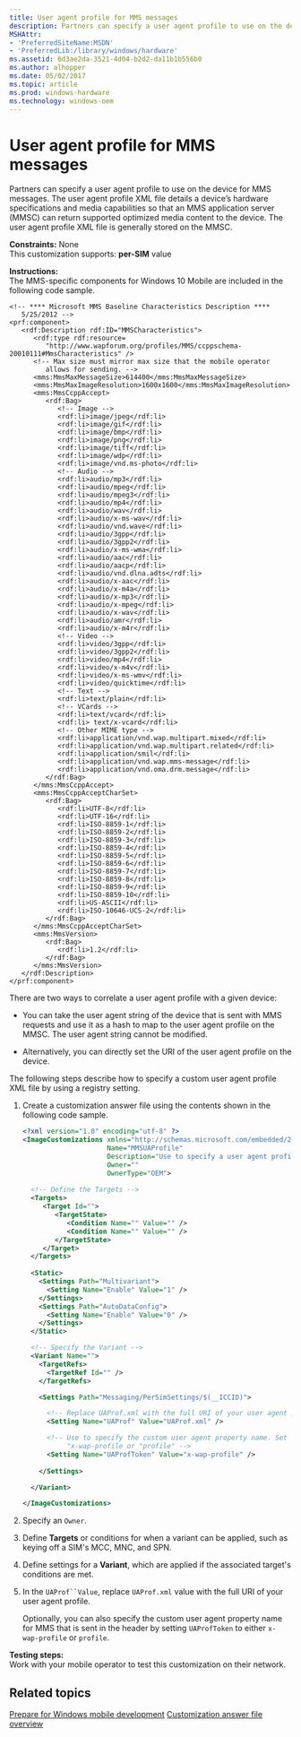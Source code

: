 ```yaml
---
title: User agent profile for MMS messages
description: Partners can specify a user agent profile to use on the device for MMS messages.
MSHAttr:
- 'PreferredSiteName:MSDN'
- 'PreferredLib:/library/windows/hardware'
ms.assetid: 6d3ae2da-3521-4d04-b2d2-da11b1b556b0
ms.author: alhopper
ms.date: 05/02/2017
ms.topic: article
ms.prod: windows-hardware
ms.technology: windows-oem
---
```


# User agent profile for MMS messages


Partners can specify a user agent profile to use on the device for MMS messages. The user agent profile XML file details a device’s hardware specifications and media capabilities so that an MMS application server (MMSC) can return supported optimized media content to the device. The user agent profile XML file is generally stored on the MMSC.

<a href="" id="constraints---none"></a>**Constraints:** None  
This customization supports: **per-SIM** value

<a href="" id="instructions-"></a>**Instructions:**  
The MMS-specific components for Windows 10 Mobile are included in the following code sample.

```
<!-- **** Microsoft MMS Baseline Characteristics Description ****
   5/25/2012 --> 
<prf:component>
   <rdf:Description rdf:ID="MMSCharacteristics">
      <rdf:type rdf:resource=
         "http://www.wapforum.org/profiles/MMS/ccppschema-20010111#MmsCharacteristics" /> 
      <!-- Max size must mirror max size that the mobile operator 
         allows for sending. -->
      <mms:MmsMaxMessageSize>614400</mms:MmsMaxMessageSize> 
      <mms:MmsMaxImageResolution>1600x1600</mms:MmsMaxImageResolution> 
      <mms:MmsCcppAccept>
         <rdf:Bag>
            <!-- Image --> 
            <rdf:li>image/jpeg</rdf:li> 
            <rdf:li>image/gif</rdf:li> 
            <rdf:li>image/bmp</rdf:li> 
            <rdf:li>image/png</rdf:li> 
            <rdf:li>image/tiff</rdf:li> 
            <rdf:li>image/wdp</rdf:li> 
            <rdf:li>image/vnd.ms-photo</rdf:li> 
            <!-- Audio --> 
            <rdf:li>audio/mp3</rdf:li> 
            <rdf:li>audio/mpeg</rdf:li> 
            <rdf:li>audio/mpeg3</rdf:li> 
            <rdf:li>audio/mp4</rdf:li> 
            <rdf:li>audio/wav</rdf:li> 
            <rdf:li>audio/x-ms-wav</rdf:li> 
            <rdf:li>audio/vnd.wave</rdf:li> 
            <rdf:li>audio/3gpp</rdf:li> 
            <rdf:li>audio/3gpp2</rdf:li> 
            <rdf:li>audio/x-ms-wma</rdf:li> 
            <rdf:li>audio/aac</rdf:li>
            <rdf:li>audio/aacp</rdf:li>
            <rdf:li>audio/vnd.dlna.adts</rdf:li>
            <rdf:li>audio/x-aac</rdf:li>
            <rdf:li>audio/x-m4a</rdf:li>
            <rdf:li>audio/x-mp3</rdf:li>
            <rdf:li>audio/x-mpeg</rdf:li>
            <rdf:li>audio/x-wav</rdf:li>
            <rdf:li>audio/amr</rdf:li>
            <rdf:li>audio/x-m4r</rdf:li>
            <!-- Video --> 
            <rdf:li>video/3gpp</rdf:li> 
            <rdf:li>video/3gpp2</rdf:li> 
            <rdf:li>video/mp4</rdf:li> 
            <rdf:li>video/x-m4v</rdf:li> 
            <rdf:li>video/x-ms-wmv</rdf:li> 
            <rdf:li>video/quicktime</rdf:li> 
            <!-- Text --> 
            <rdf:li>text/plain</rdf:li> 
            <!-- VCards --> 
            <rdf:li>text/vcard</rdf:li> 
            <rdf:li> text/x-vcard</rdf:li>
            <!-- Other MIME type --> 
            <rdf:li>application/vnd.wap.multipart.mixed</rdf:li> 
            <rdf:li>application/vnd.wap.multipart.related</rdf:li> 
            <rdf:li>application/smil</rdf:li> 
            <rdf:li>application/vnd.wap.mms-message</rdf:li> 
            <rdf:li>application/vnd.oma.drm.message</rdf:li>
         </rdf:Bag>
      </mms:MmsCcppAccept>
      <mms:MmsCcppAcceptCharSet>
         <rdf:Bag>
            <rdf:li>UTF-8</rdf:li> 
            <rdf:li>UTF-16</rdf:li> 
            <rdf:li>ISO-8859-1</rdf:li> 
            <rdf:li>ISO-8859-2</rdf:li> 
            <rdf:li>ISO-8859-3</rdf:li> 
            <rdf:li>ISO-8859-4</rdf:li> 
            <rdf:li>ISO-8859-5</rdf:li> 
            <rdf:li>ISO-8859-6</rdf:li> 
            <rdf:li>ISO-8859-7</rdf:li> 
            <rdf:li>ISO-8859-8</rdf:li> 
            <rdf:li>ISO-8859-9</rdf:li> 
            <rdf:li>ISO-8859-10</rdf:li> 
            <rdf:li>US-ASCII</rdf:li> 
            <rdf:li>ISO-10646-UCS-2</rdf:li>
         </rdf:Bag>
      </mms:MmsCcppAcceptCharSet>
      <mms:MmsVersion>
         <rdf:Bag>
            <rdf:li>1.2</rdf:li> 
         </rdf:Bag>
      </mms:MmsVersion>
   </rdf:Description>
</prf:component>
```

There are two ways to correlate a user agent profile with a given device:

-   You can take the user agent string of the device that is sent with MMS requests and use it as a hash to map to the user agent profile on the MMSC. The user agent string cannot be modified.

-   Alternatively, you can directly set the URI of the user agent profile on the device.

The following steps describe how to specify a custom user agent profile XML file by using a registry setting.

1.  Create a customization answer file using the contents shown in the following code sample.

    ```XML
    <?xml version="1.0" encoding="utf-8" ?>  
    <ImageCustomizations xmlns="http://schemas.microsoft.com/embedded/2004/10/ImageUpdate"  
                         Name="MMSUAProfile"  
                         Description="Use to specify a user agent profile to use for MMS messages."  
                         Owner=""  
                         OwnerType="OEM"> 
      
      <!-- Define the Targets --> 
      <Targets>
         <Target Id="">
            <TargetState>
               <Condition Name="" Value="" />
               <Condition Name="" Value="" />
            </TargetState>
         </Target>
      </Targets>
      
      <Static>
        <Settings Path="Multivariant">
          <Setting Name="Enable" Value="1" />
        </Settings>
        <Settings Path="AutoDataConfig">
          <Setting Name="Enable" Value="0" />
        </Settings>
      </Static>

      <!-- Specify the Variant -->
      <Variant Name=""> 
        <TargetRefs>
          <TargetRef Id="" /> 
        </TargetRefs>

        <Settings Path="Messaging/PerSimSettings/$(__ICCID)">  

          <!-- Replace UAProf.xml with the full URI of your user agent profile file. -->
          <Setting Name="UAProf" Value="UAProf.xml" />     

          <!-- Use to specify the custom user agent property name. Set the value to either
               "x-wap-profile or "profile" -->
          <Setting Name="UAProfToken" Value="x-wap-profile" />     
            
        </Settings>  

      </Variant>

    </ImageCustomizations>
    ```

2.  Specify an `Owner`.

3.  Define **Targets** or conditions for when a variant can be applied, such as keying off a SIM's MCC, MNC, and SPN.

4.  Define settings for a **Variant**, which are applied if the associated target's conditions are met.

5.  In the `UAProf``Value`, replace `UAProf.xml` value with the full URI of your user agent profile.

    Optionally, you can also specify the custom user agent property name for MMS that is sent in the header by setting `UAProfToken` to either `x-wap-profile` or `profile`.

<a href="" id="testing-steps-"></a>**Testing steps:**  
Work with your mobile operator to test this customization on their network.

## Related topics

[Prepare for Windows mobile development](https://docs.microsoft.com/en-us/windows-hardware/manufacture/mobile/preparing-for-windows-mobile-development)
[Customization answer file overview](https://docs.microsoft.com/en-us/windows-hardware/customize/mobile/mcsf/customization-answer-file)